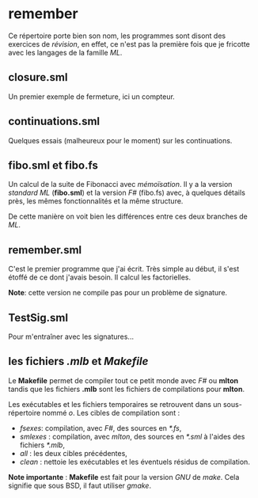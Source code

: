 remember
========

Ce répertoire porte bien son nom, les programmes sont disont des exercices de _révision_, en effet, ce n'est pas la première fois que je fricotte avec les langages de la famille _ML_.

closure.sml
-----------

Un premier exemple de fermeture, ici un compteur.

continuations.sml
-----------------

Quelques essais (malheureux pour le moment) sur les continuations.

fibo.sml et fibo.fs
-------------------

Un calcul de la suite de Fibonacci avec _mémoïsation_. Il y a la version _standard ML_ (__fibo.sml__) et la version _F#_ (fibo.fs) avec, à quelques détails près, les mêmes fonctionnalités et la même structure.

De cette manière on voit bien les différences entre ces deux branches de _ML_.

remember.sml
------------

C'est le premier programme que j'ai écrit. Très simple au début, il s'est étoffé de ce dont j'avais besoin. Il calcul les factorielles.

__Note__: cette version ne compile pas pour un problème de signature.

TestSig.sml
-----------

Pour m'entraîner avec les signatures...

les fichiers _.mlb_ et _Makefile_
---------------------------------

Le __Makefile__ permet de compiler tout ce petit monde avec _F#_ ou __mlton__ tandis que les fichiers __.mlb__ sont les fichiers de compilations pour __mlton__.

Les exécutables et les fichiers temporaires se retrouvent dans un sous-répertoire nommé _o_. Les cibles de compilation sont :

*  _fsexes_: compilation, avec _F#_, des sources en _*.fs_,
*  _smlexes_ : compilation, avec _mlton_, des sources en _*.sml_ à l'aides des fichiers _*.mlb_,
*  _all_ : les deux cibles précédentes,
*  _clean_ : nettoie les exécutables et les éventuels résidus de compilation.

__Note importante__ : __Makefile__ est fait pour la version _GNU_ de _make_. Cela signifie que sous BSD, il faut utiliser _gmake_.

